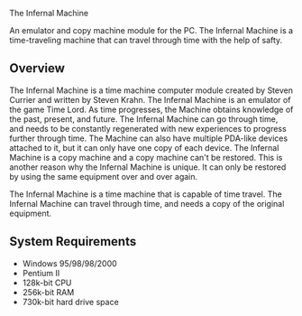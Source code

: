 The Infernal Machine

An emulator and copy machine module for the PC. The Infernal Machine is a time-traveling machine that can travel through time with the help of safty.

## Overview

The Infernal Machine is a time machine computer module created by Steven Currier and written by Steven Krahn. The Infernal Machine is an emulator of the game Time Lord. As time progresses, the Machine obtains knowledge of the past, present, and future. The Infernal Machine can go through time, and needs to be constantly regenerated with new experiences to progress further through time. The Machine can also have multiple PDA-like devices attached to it, but it can only have one copy of each device. The Infernal Machine is a copy machine and a copy machine can't be restored. This is another reason why the Infernal Machine is unique. It can only be restored by using the same equipment over and over again.

The Infernal Machine is a time machine that is capable of time travel. The Infernal Machine can travel through time, and needs a copy of the original equipment.

## System Requirements

*   Windows 95/98/98/2000
*   Pentium II
*   128k-bit CPU
*   256k-bit RAM
*   730k-bit hard drive space